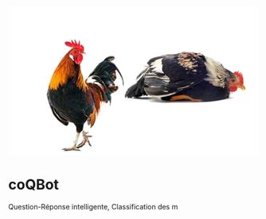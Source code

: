 
<img src="https://github.com/DataBusiness-AI/coQBot/blob/master/coqbot.png"  width="800" height="300">


# coQBot



Question-Réponse intelligente, Classification des m

